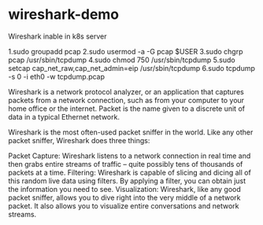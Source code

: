 # wireshark-demo
Wireshark inable in k8s server

1.sudo groupadd pcap
2.sudo usermod -a -G pcap $USER
3.sudo chgrp pcap /usr/sbin/tcpdump
4.sudo chmod 750 /usr/sbin/tcpdump
5.sudo setcap cap_net_raw,cap_net_admin=eip /usr/sbin/tcpdump
6.sudo tcpdump -s 0 -i eth0 -w tcpdump.pcap


Wireshark is a network protocol analyzer, or an application that captures packets from a network connection, such as from your computer to your home office or the internet. Packet is the name given to a discrete unit of data in a typical Ethernet network.

Wireshark is the most often-used packet sniffer in the world. Like any other packet sniffer, Wireshark does three things:

Packet Capture: Wireshark listens to a network connection in real time and then grabs entire streams of traffic – quite possibly tens of thousands of packets at a time.
Filtering: Wireshark is capable of slicing and dicing all of this random live data using filters. By applying a filter, you can obtain just the information you need to see.
Visualization: Wireshark, like any good packet sniffer, allows you to dive right into the very middle of a network packet. It also allows you to visualize entire conversations and network streams.

